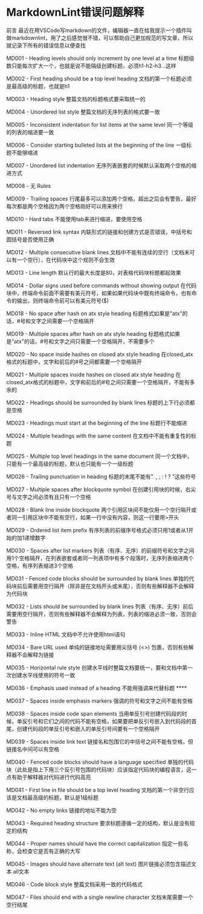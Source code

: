
# MarkdownLint错误问题解释

前言
最近在用VSCode写markdown的文件，编辑器一直在给我提示一个插件叫做markdownlint，用了之后感觉很不错，可以帮助自己更加规范的写文章，所以就记录下所有的错误信息以便查找

MD001 - Heading levels should only increment by one level at a time
标题级数只能每次扩大一个，也就是说不能隔级创建标题，必须h1-h2-h3...这样

MD002 - First heading should be a top level heading
文档的第一个标题必须是最高级的标题，也就是h1

MD003 - Heading style
整篇文档的标题格式要采取统一的

MD004 - Unordered list style
整篇文档的无序列表的格式要一致

MD005 - Inconsistent indentation for list items at the same level
同一个等级的列表的缩进要一致

MD006 - Consider starting bulleted lists at the beginning of the line
一级标题不能够缩进

MD007 - Unordered list indentation
无序列表嵌套的时候默认采取两个空格的缩进方式

MD008 - 无
Rules

MD009 - Trailing spaces
行尾最多可以添加两个空格，超出之后会有警告，最好每次都是两个空格因为两个空格刚好可以用来换行

MD010 - Hard tabs
不能使用tab来进行缩进，要使用空格

MD011 - Reversed link syntax
内联形式的链接和创建方式是否错误，中括号和圆括号是否使用正确

MD012 - Multiple consecutive blank lines
文档中不能有连续的空行（文档末可以有一个空行），在代码块中这个规则不会生效

MD013 - Line length
默认行的最大长度是80，对表格代码块标题都起效果

MD014 - Dollar signs used before commands without showing output
在代码块中，终端命令前面不需要有美元符号，如果如果代码块中既有终端命令，也有命令的输出，则终端命令前可以有美元符号($)

MD018 - No space after hash on atx style heading
标题格式如果是"atx"的话，#号和文字之间需要一个空格隔开

MD019 - Multiple spaces after hash on atx style heading
标题格式如果是"atx"的话，#号和文字之间只需要一个空格隔开，不需要多个

MD020 - No space inside hashes on closed atx style heading
在closed_atx格式的标题中，文字和前后的#号之间都需要一个空格隔开

MD021 - Multiple spaces inside hashes on closed atx style heading
在closed_atx格式的标题中，文字和前后的#号之间只需要一个空格隔开，不能有多余的

MD022 - Headings should be surrounded by blank lines
标题的上下行必须都是空格

MD023 - Headings must start at the beginning of the line
标题行不能缩进

MD024 - Multiple headings with the same content
在文档中不能有重复性的标题

MD025 - Multiple top level headings in the same document
同一个文档中，只能有一个最高级的标题，默认也只能有一个一级标题

MD026 - Trailing punctuation in heading
标题的末尾不能有". , ; : ! ? "这些符号

MD027 - Multiple spaces after blockquote symbol
在创建引用块的时候，右尖号与文字之间必须有且只有一个空格

MD028 - Blank line inside blockquote
两个引用区块间不能仅用一个空行隔开或者同一引用区块中不能有空行，如果一行中没有内容，则这一行要用>开头

MD029 - Ordered list item prefix
有序列表的前缀序号格式必须只用1或者从1开始的加1递增数字

MD030 - Spaces after list markers
列表（有序、无序）的前缀符号和文字之间用1个空格隔开，在列表嵌套或者同一列表项中有多个段落时，无序列表缩进两个空格，有序列表缩进3个空格

MD031 - Fenced code blocks should be surrounded by blank lines
单独的代码块前后需要用空行隔开（除非是在文档开头或末尾），否则有些解释器不会解释为代码块

MD032 - Lists should be surrounded by blank lines
列表（有序、无序）前后需要用空行隔开，否则有些解释器不会解释为列表，列表的缩进必须一致，否则会警告

MD033 - Inline HTML
文档中不允许使用html语句

MD034 - Bare URL used
单纯的链接地址需要用尖括号 (<>) 包裹，否则有些解释器不会解释为链接

MD035 - Horizontal rule style
创建水平线时整篇文档要统一，要和文档中第一次创建水平线使用的符号一致

MD036 - Emphasis used instead of a heading
不能用强调来代替标题 ****

MD037 - Spaces inside emphasis markers
强调的符号和文字之间不能有空格

MD038 - Spaces inside code span elements
当用单反引号创建代码段的时候，单反引号和它们之间的代码不能有空格，如果要把单反引号嵌入到代码段的首尾，创建代码段的单反引号和嵌入的单反引号间要有一个空格隔开

MD039 - Spaces inside link text
链接名和包围它的中括号之间不能有空格，但链接名中间可以有空格

MD040 - Fenced code blocks should have a language specified
单独的代码块（此处是指上下用三个反引号包围的代码块）应该指定代码块的编程语言，这一点有助于解释器对代码进行代码高亮

MD041 - First line in file should be a top level heading
文档的第一个非空行应该是文档最高级的标题，默认是1级标题

MD042 - No empty links
链接的地址不能为空

MD043 - Required heading structure
要求标题遵循一定的结构，默认是没有规定的结构

MD044 - Proper names should have the correct capitalization
指定一些名称，会检查它是否有正确的大写

MD045 - Images should have alternate text (alt text)
图片链接必须包含描述文本 all文本

MD046 - Code block style
整篇文档采用一致的代码格式

MD047 - Files should end with a single newline character
文档末尾需要一个空行结尾
